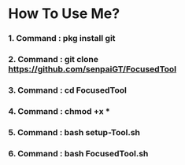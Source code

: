 # How To Use Me?
### 1. Command : pkg install git
### 2. Command : git clone https://github.com/senpaiGT/FocusedTool
### 3. Command : cd FocusedTool
### 4. Command : chmod +x *
### 5. Command : bash setup-Tool.sh
### 6. Command : bash FocusedTool.sh
